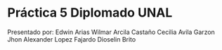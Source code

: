 # Práctica 5 Diplomado UNAL
Presentado por:
Edwin Arias
Wilmar Arcila Castaño
Cecilia Avila Garzon
Jhon Alexander Lopez Fajardo
Dioselin Brito
